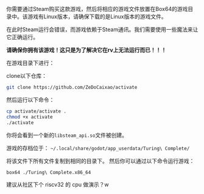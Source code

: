 你需要通过Steam购买这款游戏，然后将相应的游戏文件放置在Box64的游戏目录中。该游戏有Linux版本，请确保下载的是Linux版本的游戏文件。

在此时Steam运行会错误，而游戏依赖于Steam通讯。我们需要使用一些魔法来让它正确运行。

**请确保你拥有该游戏！这只是为了解决它在rv上无法运行而已！！！**

在游戏目录下进行：

clone以下仓库：
```bash
git clone https://github.com/ZeDoCaixao/activate
```

然后运行以下命令：

```bash
cp activate/activate .
chmod +x activate
./activate
```

你将会看到一个新的`libsteam_api.so`文件被创建。

游戏的存档位于：
`~/.local/share/godot/app_userdata/Turing\ Complete/`

将该文件下所有文件复制到相同的目录下。
然后你可以通过以下命令运行游戏：

```bash
box64 ./Turing\ Complete.x86_64
```

建议从社区下个 riscv32 的 cpu 做演示？w